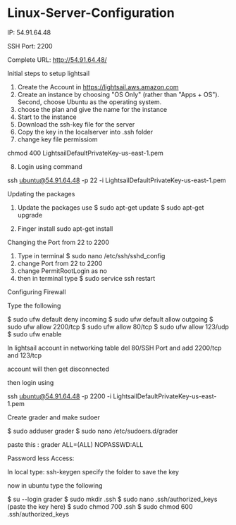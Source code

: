 # Linux-Server-Configuration

IP: 54.91.64.48 

SSH Port: 2200 

Complete URL: http://54.91.64.48/ 

Initial steps to setup lightsail

1. Create the Account in https://lightsail.aws.amazon.com
2. Create an instance by  choosing "OS Only" (rather than "Apps + OS"). Second, choose Ubuntu as the operating system.
3. choose the plan and give the name for the instance
4. Start to the instance
5. Download the ssh-key file for the server
6. Copy the key in the localserver into .ssh folder
7. change key file permissiom

  chmod 400 LightsailDefaultPrivateKey-us-east-1.pem

8. Login using command

  ssh ubuntu@54.91.64.48 -p 22 -i LightsailDefaultPrivateKey-us-east-1.pem


Updating the packages

1. Update the packages use
  $ sudo apt-get update
  $ sudo apt-get upgrade

2.  Finger install
  sudo apt-get install


Changing the Port from 22 to 2200

1. Type in terminal  $ sudo nano /etc/ssh/sshd_config
2. change Port from 22 to 2200
3. change PermitRootLogin  as no
4. then in terminal type  $ sudo service ssh restart


Configuring Firewall

Type the following

$ sudo ufw default deny incoming
$ sudo ufw default allow outgoing
$ sudo ufw allow 2200/tcp
$ sudo ufw allow 80/tcp
$ sudo ufw allow 123/udp
$ sudo ufw enable


In lightsail account in networking table del 80/SSH Port and add 2200/tcp and 123/tcp

account will then get disconnected  

then login using

ssh ubuntu@54.91.64.48 -p 2200 -i LightsailDefaultPrivateKey-us-east-1.pem



Create grader and make sudoer

$ sudo adduser grader
$ sudo nano /etc/sudoers.d/grader

paste this : grader ALL=(ALL) NOPASSWD:ALL

Password less Access:

In local type: ssh-keygen
 specify the folder to save the key


 now in ubuntu
 type the following

$ su --login grader
$ sudo mkdir .ssh
$ sudo nano .ssh/authorized_keys (paste the key here)
$ sudo chmod 700 .ssh
$ sudo chmod 600 .ssh/authorized_keys

